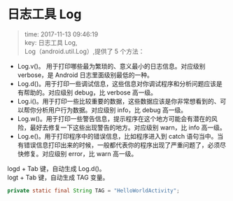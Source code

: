 # 日志工具 Log
> time: 2017-11-13 09:46:19  
> key: 日志工具 Log,   
Log（android.util.Log）,提供了 5 个方法：
* Log.v()。 用于打印哪些最为繁琐的、意义最小的日志信息。对应级别 verbose，是 Android 日志里面级别最低的一种。
* Log.d()。用于打印一些调试信息，这些信息对你调试程序和分析问题应该是有帮助的。对应级别 debug，比 verbose 高一级。
* Log.i()。用于打印一些比较重要的数据，这些数据应该是你非常想看到的、可以帮你分析用户行为数据。对应级别 info，比 debug 高一级。
* Log.w()。用于打印一些警告信息，提示程序在这个地方可能会有潜在的风险，最好去修复一下这些出现警告的地方。对应级别 warn，比 info 高一级。
* Log.e()。用于打印程序中的错误信息，比如程序进入到 catch 语句当中。当有错误信息打印出来的时候，一般都代表你的程序出现了严重问题了，必须尽快修复。对应级别 error，比 warn 高一级。

logd + Tab 键，自动生成 Log.d()。  
logt + Tab 键，自动生成 TAG 变量。
```java
private static final String TAG = "HelloWorldActivity";
```
